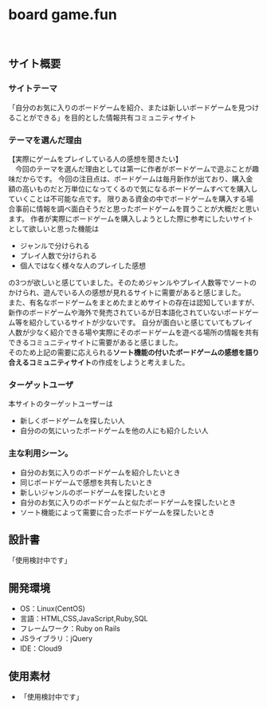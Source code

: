 # board game.fun
​
## サイト概要
### サイトテーマ
「自分のお気に入りのボードゲームを紹介、または新しいボードゲームを見つけることができる」を目的とした情報共有コミュニティサイト
​
### テーマを選んだ理由
【実際にゲームをプレイしている人の感想を聞きたい】  
　今回のテーマを選んだ理由としては第一に作者がボードゲームで遊ぶことが趣味だからです。
今回の注目点は、ボードゲームは毎月新作が出ており、購入金額の高いものだと万単位になってくるので気になるボードゲームすべてを購入していくことは不可能な点です。
限りある資金の中でボードゲームを購入する場合事前に情報を調べ面白そうだと思ったボードゲームを買うことが大概だと思います。
作者が実際にボードゲームを購入しようとした際に参考にしたいサイトとして欲しいと思った機能は
- ジャンルで分けられる
- プレイ人数で分けられる
- 個人ではなく様々な人のプレイした感想

の3つが欲しいと感じていました。そのためジャンルやプレイ人数等でソートのかけられ、遊んでいる人の感想が見れるサイトに需要があると感じました。  
また、有名なボードゲームをまとめたまとめサイトの存在は認知していますが、新作のボードゲームや海外で発売されているが日本語化されていないボードゲーム等を紹介しているサイトが少ないです。
自分が面白いと感じていてもプレイ人数が少なく紹介できる場や実際にそのボードゲームを遊べる場所の情報を共有できるコミュニティサイトに需要があると感じました。  
そのため上記の需要に応えられる**ソート機能の付いたボードゲームの感想を語り合えるコミュニティサイト**の作成をしようと考えました。
### ターゲットユーザ
本サイトのターゲットユーザーは
- 新しくボードゲームを探したい人
- 自分のの気にいったボードゲームを他の人にも紹介したい人
### 主な利用シーン。
- 自分のお気に入りのボードゲームを紹介したいとき
- 同じボードゲームで感想を共有したいとき
- 新しいジャンルのボードゲームを探したいとき
- 自分のお気に入りのボードゲームと似たボードゲームを探したいとき
- ソート機能によって需要に合ったボードゲームを探したいとき
​
## 設計書
「使用検討中です」
​
## 開発環境
- OS：Linux(CentOS)
- 言語：HTML,CSS,JavaScript,Ruby,SQL
- フレームワーク：Ruby on Rails
- JSライブラリ：jQuery
- IDE：Cloud9
​
## 使用素材
- 「使用検討中です」